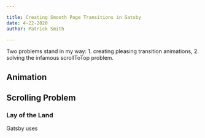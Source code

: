 ```yaml
---

title: Creating Smooth Page Transitions in Gatsby
date: 4-22-2020
author: Patrick Smith

---
```


Two problems stand in my way: 1. creating pleasing transition animations, 2. solving the infamous scrollToTop problem. 

## Animation 


## Scrolling Problem

### Lay of the Land

Gatsby uses 